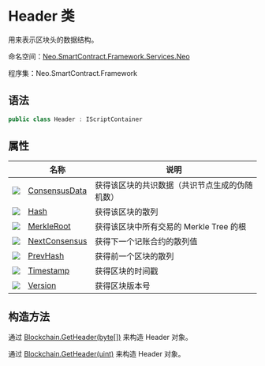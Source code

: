 # Header 类

用来表示区块头的数据结构。

命名空间：[Neo.SmartContract.Framework.Services.Neo](../Neo.md)

程序集：Neo.SmartContract.Framework

## 语法

```c#
public class Header : IScriptContainer
```

## 属性

|                                          | 名称                                       | 说明                         |
| ---------------------------------------- | ---------------------------------------- | -------------------------- |
| ![](https://i-msdn.sec.s-msft.com/dynimg/IC74937.jpeg) | [ConsensusData](Header/ConsensusData.md) | 获得该区块的共识数据（共识节点生成的伪随机数）    |
| ![](https://i-msdn.sec.s-msft.com/dynimg/IC74937.jpeg) | [Hash](Header/ConsensusData.md)          | 获得该区块的散列                   |
| ![](https://i-msdn.sec.s-msft.com/dynimg/IC74937.jpeg) | [MerkleRoot](Header/MerkleRoot.md)       | 获得该区块中所有交易的 Merkle Tree 的根 |
| ![](https://i-msdn.sec.s-msft.com/dynimg/IC74937.jpeg) | [NextConsensus](Header/NextConsensus.md) | 获得下一个记账合约的散列值              |
| ![](https://i-msdn.sec.s-msft.com/dynimg/IC74937.jpeg) | [PrevHash](Header/PrevHash.md)           | 获得前一个区块的散列                 |
| ![](https://i-msdn.sec.s-msft.com/dynimg/IC74937.jpeg) | [Timestamp](Header/Timestamp.md)         | 获得区块的时间戳                   |
| ![](https://i-msdn.sec.s-msft.com/dynimg/IC74937.jpeg) | [Version](Header/Version.md)             | 获得区块版本号                    |

## 构造方法

通过 [Blockchain.GetHeader(byte[])](Blockchain/GetHeader.md) 来构造 Header 对象。

通过 [Blockchain.GetHeader(uint)](Blockchain/GetHeader2.md) 来构造 Header 对象。